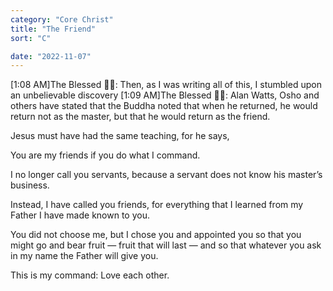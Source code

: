 ```yaml
---
category: "Core Christ" 
title: "The Friend"
sort: "C" 

date: "2022-11-07"
---
```

[1:08 AM]The Blessed 🧞✨: Then, as I was writing all of this, I stumbled upon an unbelievable discovery
[1:09 AM]The Blessed 🧞✨: Alan Watts, Osho and others have stated that the Buddha noted that when he returned, he would return not as the master, but that he would return as the friend.

Jesus must have had the same teaching, for he says,

You are my friends if you do what I command.

I no longer call you servants, because a servant does not know his master’s business.

Instead, I have called you friends, for everything that I learned from my Father I have made known to you.

You did not choose me, but I chose you and appointed you so that you might go and bear fruit — fruit that will last — and so that whatever you ask in my name the Father will give you.

This is my command: Love each other.
